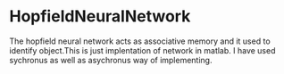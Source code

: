 # HopfieldNeuralNetwork
The hopfield neural network acts as associative  memory and it used to identify object.This is just implentation of network in matlab.
I have used sychronus as well as asychronus way of implementing.
